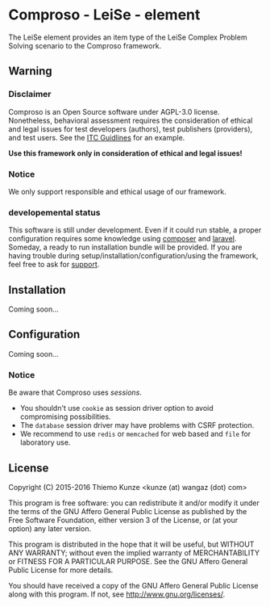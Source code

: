 # Comproso - LeiSe - element

The LeiSe element provides an item type of the LeiSe Complex Problem Solving scenario to the Comproso framework.

## Warning
### Disclaimer
Comproso is an Open Source software under AGPL-3.0 license. Nonetheless, behavioral assessment requires the consideration of ethical and legal issues for test developers (authors), test publishers (providers), and test users. See the [ITC Guidlines](https://www.intestcom.org/page/5) for an example.

**Use this framework only in consideration of ethical and legal issues!**

### Notice
We only support responsible and ethical usage of our framework.

### developemental status
This software is still under development. Even if it could run stable, a proper configuration requires some knowledge using [composer](https://getcomposer.org/) and [laravel](https://laravel.com/). Someday, a ready to run installation bundle will be provided. If you are having trouble during setup/installation/configuration/using the framework, feel free to ask for [support](https://github.com/comproso/framework/issues).

## Installation
Coming soon…

## Configuration
Coming soon…

### Notice
Be aware that Comproso uses *sessions*.
* You shouldn't use `cookie` as session driver option to avoid compromising possibilities.
* The `database` session driver may have problems with CSRF protection.
* We recommend to use `redis` or `memcached` for web based and `file` for laboratory use.

## License
Copyright (C) 2015-2016 Thiemo Kunze <kunze (at) wangaz (dot) com>

This program is free software: you can redistribute it and/or modify it under the terms of the GNU Affero General Public License as published by the Free Software Foundation, either version 3 of the License, or (at your option) any later version.

This program is distributed in the hope that it will be useful, but WITHOUT ANY WARRANTY; without even the implied warranty of MERCHANTABILITY or FITNESS FOR A PARTICULAR PURPOSE. See the GNU Affero General Public License for more details.

You should have received a copy of the GNU Affero General Public License along with this program.  If not, see <http://www.gnu.org/licenses/>.


